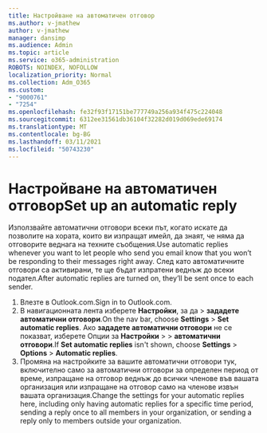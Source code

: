 ```yaml
---
title: Настройване на автоматичен отговор
ms.author: v-jmathew
author: v-jmathew
manager: dansimp
ms.audience: Admin
ms.topic: article
ms.service: o365-administration
ROBOTS: NOINDEX, NOFOLLOW
localization_priority: Normal
ms.collection: Adm_O365
ms.custom:
- "9000761"
- "7254"
ms.openlocfilehash: fe32f93f17151be777749a256a934f475c224048
ms.sourcegitcommit: 6312ee31561db36104f32282d019d069ede69174
ms.translationtype: MT
ms.contentlocale: bg-BG
ms.lasthandoff: 03/11/2021
ms.locfileid: "50743230"
---
```

# <a name="set-up-an-automatic-reply"></a><span data-ttu-id="05246-102">Настройване на автоматичен отговор</span><span class="sxs-lookup"><span data-stu-id="05246-102">Set up an automatic reply</span></span>

<span data-ttu-id="05246-103">Използвайте автоматични отговори всеки път, когато искате да позволите на хората, които ви изпращат имейл, да знаят, че няма да отговорите веднага на техните съобщения.</span><span class="sxs-lookup"><span data-stu-id="05246-103">Use automatic replies whenever you want to let people who send you email know that you won’t be responding to their messages right away.</span></span> <span data-ttu-id="05246-104">След като автоматичните отговори са активирани, те ще бъдат изпратени веднъж до всеки подател.</span><span class="sxs-lookup"><span data-stu-id="05246-104">After automatic replies are turned on, they’ll be sent once to each sender.</span></span>

1. <span data-ttu-id="05246-105">Влезте в Outlook.com.</span><span class="sxs-lookup"><span data-stu-id="05246-105">Sign in to Outlook.com.</span></span>
2. <span data-ttu-id="05246-106">В навигационната лента изберете **Настройки**, за да  >  **зададете автоматични отговори**.</span><span class="sxs-lookup"><span data-stu-id="05246-106">On the nav bar, choose **Settings** > **Set automatic replies**.</span></span> <span data-ttu-id="05246-107">Ако **зададете автоматични отговори** не се показват, изберете Опции за **Настройки**  >    >  **автоматични отговори**.</span><span class="sxs-lookup"><span data-stu-id="05246-107">If **Set automatic replies** isn't shown, choose **Settings** > **Options** > **Automatic replies**.</span></span>
3. <span data-ttu-id="05246-108">Промяна на настройките за вашите автоматични отговори тук, включително само за автоматични отговори за определен период от време, изпращане на отговор веднъж до всички членове във вашата организация или изпращане на отговор само на членове извън вашата организация.</span><span class="sxs-lookup"><span data-stu-id="05246-108">Change the settings for your automatic replies here, including only having automatic replies for a specific time period, sending a reply once to all members in your organization, or sending a reply only to members outside your organization.</span></span>

